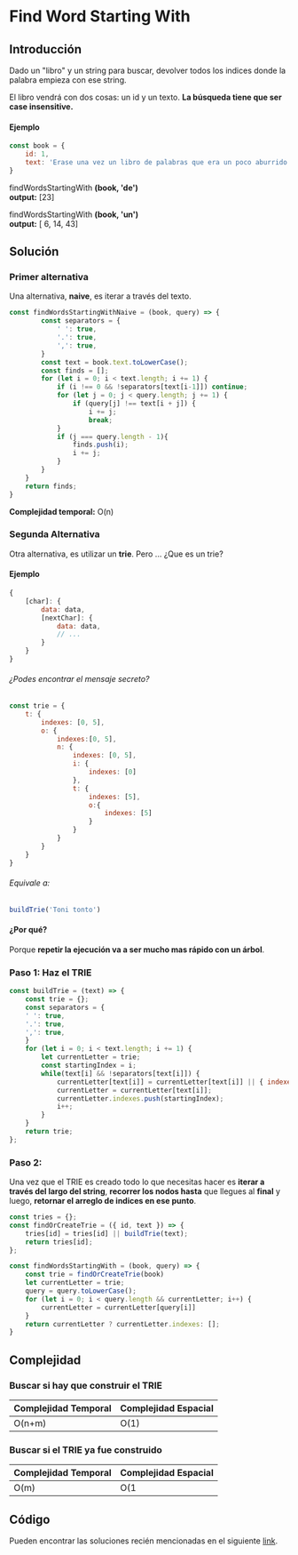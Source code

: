 

# Find Word Starting With
## Introducción
Dado un "libro" y un string para buscar,  devolver todos los indices donde la palabra empieza con ese string.   

El libro vendrá con dos cosas: un id y un texto. **La búsqueda tiene que ser case insensitive.**

#### Ejemplo
```javascript
const book = {
    id: 1,
    text: 'Erase una vez un libro de palabras que era un poco aburrido pero tenia muchas'
}
```

findWordsStartingWith **(book, 'de')**   
**output:** [23]

findWordsStartingWith **(book, 'un')**   
**output:** [ 6, 14, 43]


## Solución
### Primer alternativa
Una alternativa, **naive**, es iterar a través del texto.
```javascript
const findWordsStartingWithNaive = (book, query) => {
        const separators = {
            ' ': true,
            '.': true,
            ',': true,
        }
        const text = book.text.toLowerCase();
        const finds = [];
        for (let i = 0; i < text.length; i += 1) {
            if (i !== 0 && !separators[text[i-1]]) continue;
            for (let j = 0; j < query.length; j += 1) {
                if (query[j] !== text[i + j]) {
                    i += j;
                    break;
            }   
            if (j === query.length - 1){
                finds.push(i);
                i += j;
            }
        }
    }
    return finds;
}
```
**Complejidad temporal:** O(n)

### Segunda Alternativa
Otra alternativa, es utilizar un **trie**. Pero ... ¿Que es un trie?

#### Ejemplo
```javascript
{
    [char]: {
        data: data,
        [nextChar]: {
            data: data,
            // ...
        }
    }
}
```
###### ¿Podes encontrar el mensaje secreto?

```javascript
const trie = {
    t: {
        indexes: [0, 5],
        o: {
            indexes:[0, 5],
            n: {
                indexes: [0, 5],
                i: {
                    indexes: [0]
                },
                t: {
                    indexes: [5],
                    o:{
                        indexes: [5]
                    }
                }
            }
        }
    }
}
```
###### Equivale a:
```javascript
buildTrie('Toni tonto')
```

#### ¿Por qué?
Porque **repetir la ejecución va a ser mucho mas rápido con un árbol**.


### Paso 1: Haz el TRIE
```javascript
const buildTrie = (text) => {
    const trie = {};
    const separators = {
    ' ': true,
    '.': true,
    ',': true,
    }
    for (let i = 0; i < text.length; i += 1) {
        let currentLetter = trie;
        const startingIndex = i;
        while(text[i] && !separators[text[i]]) {
            currentLetter[text[i]] = currentLetter[text[i]] || { indexes: [] }
            currentLetter = currentLetter[text[i]];
            currentLetter.indexes.push(startingIndex);
            i++;
        }
    }
    return trie;
};
```
### Paso 2:
Una vez que el TRIE es creado todo lo que necesitas hacer es **iterar a través del largo del string**, **recorrer los nodos hasta** que llegues al **final** y luego, **retornar el arreglo de indices en ese punto**.

```javascript
const tries = {};
const findOrCreateTrie = ({ id, text }) => {
    tries[id] = tries[id] || buildTrie(text);
    return tries[id];
};

const findWordsStartingWith = (book, query) => {
    const trie = findOrCreateTrie(book)
    let currentLetter = trie;
    query = query.toLowerCase();
    for (let i = 0; i < query.length && currentLetter; i++) {
        currentLetter = currentLetter[query[i]]
    }
    return currentLetter ? currentLetter.indexes: [];
}
```

## Complejidad
### Buscar si hay que construir el TRIE
Complejidad Temporal | Complejidad Espacial
--|--
O(n+m)|O(1)

### Buscar si el TRIE ya fue construido
Complejidad Temporal | Complejidad Espacial
--|--
O(m)|O(1

## Código
Pueden encontrar las soluciones recién mencionadas en el siguiente [link](https://repl.it/JvdR/9).
